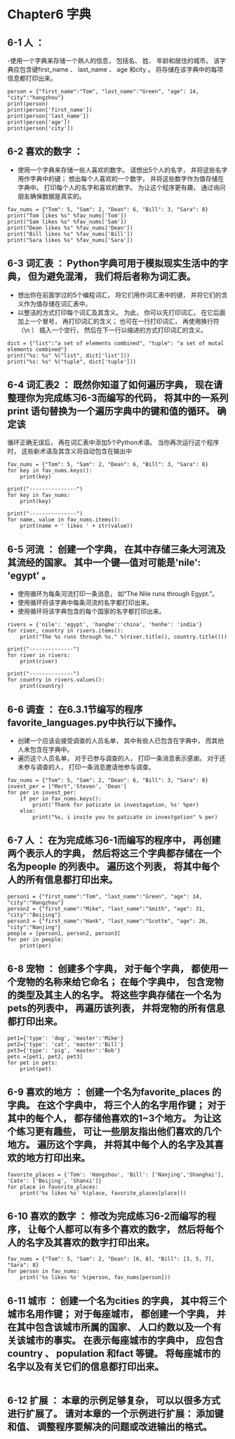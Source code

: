 # Chapter6 字典

## 6-1 人 ： 
-使用一个字典来存储一个熟人的信息， 包括名、 姓、 年龄和居住的城市。 该字典应包含键first_name 、 last_name 、 age 和city 。 将存储在该字典中的每项信息都打印出来。
````
person = {"first_name":"Tom", "last_name":"Green", "age": 14, "city":"hangzhou"}
print(person)
print(person['first_name'])
print(person['last_name'])
print(person['age'])
print(person['city'])
````

## 6-2 喜欢的数字 ： 
- 使用一个字典来存储一些人喜欢的数字。 请想出5个人的名字， 并将这些名字用作字典中的键； 想出每个人喜欢的一个数字， 并将这些数字作为值存储在字典中。 打印每个人的名字和喜欢的数字。
为让这个程序更有趣， 通过询问朋友确保数据是真实的。
````
fav_nums = {"Tom": 5, "Sam": 2, "Dean": 6, "Bill": 3, "Sara": 8}
print("Tom likes %s" %fav_nums['Tom'])
print("Sam likes %s" %fav_nums['Sam'])
print("Dean likes %s" %fav_nums['Dean'])
print("Bill likes %s" %fav_nums['Bill'])
print("Sara likes %s" %fav_nums['Sara'])
````

## 6-3 词汇表 ： Python字典可用于模拟现实生活中的字典， 但为避免混淆， 我们将后者称为词汇表。
- 想出你在前面学过的5个编程词汇， 将它们用作词汇表中的键， 并将它们的含义作为值存储在词汇表中。
- 以整洁的方式打印每个词汇及其含义。 为此， 你可以先打印词汇， 在它后面加上一个冒号， 再打印词汇的含义； 也可在一行打印词汇， 再使用换行符（\n ） 插入一个空行， 然后在下一行以缩进的方式打印词汇的含义。
````
dict = {"list":"a set of elements combined", "tuple": "a set of mutal elements combined"}
print("%s: %s" %("list", dict['list']))
print("%s: %s" %("tuple", dict['tuple']))
````

## 6-4 词汇表2 ： 既然你知道了如何遍历字典， 现在请整理你为完成练习6-3而编写的代码， 将其中的一系列print 语句替换为一个遍历字典中的键和值的循环。 确定该
循环正确无误后， 再在词汇表中添加5个Python术语。 当你再次运行这个程序时， 这些新术语及其含义将自动包含在输出中
````
fav_nums = {"Tom": 5, "Sam": 2, "Dean": 6, "Bill": 3, "Sara": 8}
for key in fav_nums.keys():
    print(key)

print("---------------")
for key in fav_nums:
    print(key)

print("---------------")
for name, value in fav_nums.items():
    print(name + ' likes ' + str(value))
````
## 6-5 河流 ： 创建一个字典， 在其中存储三条大河流及其流经的国家。 其中一个键—值对可能是'nile': 'egypt' 。
- 使用循环为每条河流打印一条消息， 如“The Nile runs through Egypt.”。
- 使用循环将该字典中每条河流的名字都打印出来。
- 使用循环将该字典包含的每个国家的名字都打印出来。
````
rivers = {'nile': 'egypt', 'hanghe':'china', 'henhe': 'india'}
for river, country in rivers.items():
    print("The %s runs through %s." %(river.title(), country.title()))

print("--------------")
for river in rivers:
    print(river)

print("--------------")
for country in rivers.values():
    print(country)
````

## 6-6 调查 ： 在6.3.1节编写的程序favorite_languages.py中执行以下操作。
- 创建一个应该会接受调查的人员名单， 其中有些人已包含在字典中， 而其他人未包含在字典中。
- 遍历这个人员名单， 对于已参与调查的人， 打印一条消息表示感谢。 对于还未参与调查的人， 打印一条消息邀请他参与调查。
````
fav_nums = {"Tom": 5, "Sam": 2, "Dean": 6, "Bill": 3, "Sara": 8}
invest_per = ["Mart",'Steven', 'Dean']
for per in invest_per:
    if per in fav_nums.keys():
        print('Thank for paticate in investagation, %s' %per)
    else:
        print("%s, i invite you to paticate in investgation" % per)

````

## 6-7 人 ： 在为完成练习6-1而编写的程序中， 再创建两个表示人的字典， 然后将这三个字典都存储在一个名为people 的列表中。 遍历这个列表， 将其中每个人的所有信息都打印出来。
````
person1 = {"first_name":"Tom", "last_name":"Green", "age": 14, "city":"Hangzhou"}
person2 = {"first_name":"Mike", "last_name":"Smith", "age": 31, "city":"Beijing"}
person3 = {"first_name":"Hank", "last_name":"Scotte", "age": 26, "city":"Nanjing"}
people = [person1, person2, person3]
for per in people:
    print(per)
````


## 6-8 宠物 ： 创建多个字典， 对于每个字典， 都使用一个宠物的名称来给它命名； 在每个字典中， 包含宠物的类型及其主人的名字。 将这些字典存储在一个名为pets的列表中， 再遍历该列表， 并将宠物的所有信息都打印出来。
````
pet1={'type': 'dog', 'master':'Mike'}
pet2={'type': 'cat', 'master':'Bill'}
pet3={'type': 'pig', 'master':'Bob'}
pets =[pet1, pet2, pet3]
for pet in pets:
    print(pet)
````

## 6-9 喜欢的地方 ： 创建一个名为favorite_places 的字典。 在这个字典中， 将三个人的名字用作键； 对于其中的每个人， 都存储他喜欢的1~3个地方。 为让这个练习更有趣些， 可让一些朋友指出他们喜欢的几个地方。 遍历这个字典， 并将其中每个人的名字及其喜欢的地方打印出来。
````
favorite_places = {'Tom': 'Hangzhou', 'Bill': ['Nanjing','Shanghai'], 'Cate': ['Beijing', 'Shanxi']}
for place in favorite_places:
    print('%s likes %s' %(place, favorite_places[place]))
````

## 6-10 喜欢的数字 ： 修改为完成练习6-2而编写的程序， 让每个人都可以有多个喜欢的数字， 然后将每个人的名字及其喜欢的数字打印出来。
````
fav_nums = {"Tom": 5, "Sam": 2, "Dean": [6, 8], "Bill": [3, 5, 7], "Sara": 8}
for person in fav_nums:
    print('%s likes %s' %(person, fav_nums[person]))
````

## 6-11 城市 ： 创建一个名为cities 的字典， 其中将三个城市名用作键； 对于每座城市， 都创建一个字典， 并在其中包含该城市所属的国家、 人口约数以及一个有关该城市的事实。 在表示每座城市的字典中， 应包含country 、 population 和fact 等键。 将每座城市的名字以及有关它们的信息都打印出来。
````
````

## 6-12 扩展 ： 本章的示例足够复杂， 可以以很多方式进行扩展了。 请对本章的一个示例进行扩展： 添加键和值、 调整程序要解决的问题或改进输出的格式。
````
````
